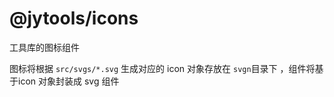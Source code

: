 # @jytools/icons
工具库的图标组件

图标将根据 `src/svgs/*.svg` 生成对应的 icon 对象存放在 `svgn`目录下 ，组件将基于icon 对象封装成 svg 组件


